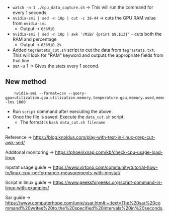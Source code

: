 
- `watch -n 1 ./cpu_data_capture.sh` -> This will run the command for every 1 seconds
- `nvidia-smi | sed -n 10p | cut -c 38-44` -> cuts the GPU RAM value from `nvidia-smi`
	- Output -> `636MiB`
- `nvidia-smi | sed -n 10p | awk '/MiB/ {print $9,$13}'` - cuts both the RAM and percentage
	- Output -> `636MiB 2%`
- Added `tegrastats_cut.sh` script to cut the data from `tegrastats.txt`. This will look for "RAM" keyword and outputs the appropriate fields from that line. 
- sar -u 1 -> Gives the stats every 1 second.

## New method
```
	nvidia-smi --format=csv --query-gpu=utilization.gpu,utilization.memory,temperature.gpu,memory.used,memory.free,memory.reserved,memory.total,pstate,fan.speed,power.draw -lms 1000
```
- Run `script` command after executing the above.
- Once the file is saved. Execute the `data_cut.sh` script.
	- The format is `bash data_cut.sh filename`
- 

Reference -> https://blog.knoldus.com/play-with-text-in-linux-grep-cut-awk-sed/

Additonal monitoring -> https://phoenixnap.com/kb/check-cpu-usage-load-linux

mpstat usage guide -> https://www.virtono.com/community/tutorial-how-to/linux-cpu-performance-measurements-with-mpstat/

Script in linux guide -> https://www.geeksforgeeks.org/script-command-in-linux-with-examples/

Sar guide -> https://www.computerhope.com/unix/usar.htm#:~:text=The%20sar%20command%20writes%20to,the%20specified%20intervals%20in%20seconds.

